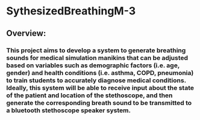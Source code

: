 # SythesizedBreathingM-3

## Overview: 
### This project aims to develop a system to generate breathing sounds for medical simulation manikins that can be adjusted based on variables such as demographic factors (i.e. age, gender) and health conditions (i.e. asthma, COPD, pneumonia) to train students to accurately diagnose medical conditions. Ideally, this system will be able to receive input about the state of the patient and location of the stethoscope, and then generate the corresponding breath sound to be transmitted to a bluetooth stethoscope speaker system. 

